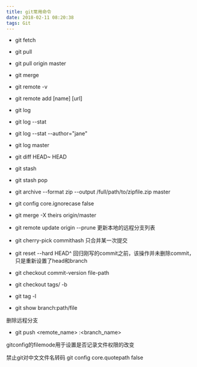```yaml
---
title: git常用命令
date: 2018-02-11 08:20:38
tags: Git
---
```


+ git fetch
+ git pull
+ git pull origin master

+ git merge

+ git remote -v
+ git remote add [name] [url]

+ git log
+ git log --stat
+ git log --stat --author="jane"
+ git log master
+ git diff HEAD~ HEAD

+ git stash
+ git stash pop

+ git archive --format zip --output /full/path/to/zipfile.zip master
+ git config core.ignorecase false
+ git merge -X theirs origin/master
+ git remote update origin  --prune 更新本地的远程分支列表
+ git cherry-pick  commithash  只合并某一次提交

+ git reset --hard HEAD^  回归刚写的commit之前，该操作并未删除commit，只是重新设置了head和branch



+ git checkout commit-version file-path
+ git checkout tags/<tag-name> -b <branch-name>
+ git tag -l
+ git show branch:path/file

删除远程分支
+ git push <remote_name> :<branch_name>

gitconfig的filemode用于设置是否记录文件权限的改变

禁止git对中文文件名转码
git config core.quotepath false




